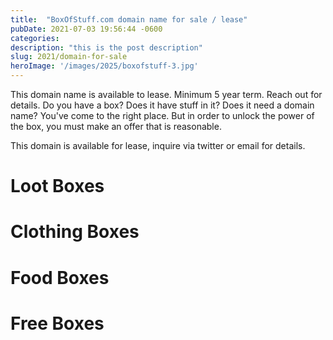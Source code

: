 ```yaml
---
title:  "BoxOfStuff.com domain name for sale / lease"
pubDate: 2021-07-03 19:56:44 -0600
categories: 
description: "this is the post description"
slug: 2021/domain-for-sale
heroImage: '/images/2025/boxofstuff-3.jpg'
---
```

This domain name is available to lease. Minimum 5 year term. Reach out for details. Do you have a box? Does it have stuff in it? Does it need a domain name? You've come to the right place. But in order to unlock the power of the box, you must make an offer that is reasonable.

This domain is available for lease, inquire via twitter or email for details.

# Loot Boxes

# Clothing Boxes

# Food Boxes

# Free Boxes